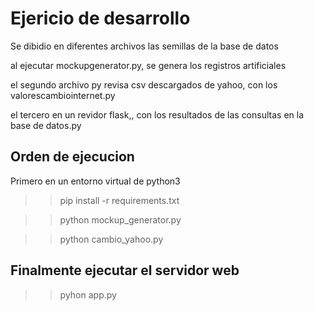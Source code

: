# Ejericio de desarrollo

Se dibidio en diferentes archivos las semillas de la base de datos

al ejecutar mockupgenerator.py, se genera los registros artificiales

el segundo archivo py revisa csv descargados de yahoo, con los valorescambiointernet.py 

el tercero en un revidor flask,, con los resultados de las consultas en la base de datos.py


## Orden de ejecucion

Primero en un entorno virtual de python3

>>pip install -r requirements.txt

>>python mockup_generator.py

>>python cambio_yahoo.py

## Finalmente ejecutar el servidor web
>>pyhon app.py
